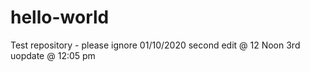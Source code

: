 # hello-world
Test repository - please ignore
01/10/2020
second edit @ 12 Noon
3rd uopdate @ 12:05 pm
